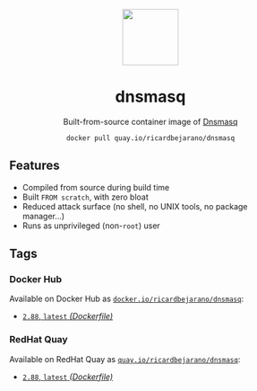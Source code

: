 <div align="center">
	<p><img src="https://emojipedia-us.s3.dualstack.us-west-1.amazonaws.com/thumbs/160/apple/325/diving-mask_1f93f.png" width="100px"></p>
	<h1>dnsmasq</h1>
	<p>Built-from-source container image of <a href="https://thekelleys.org.uk/dnsmasq/doc.html">Dnsmasq</a></p>
	<code>docker pull quay.io/ricardbejarano/dnsmasq</code>
</div>


## Features

* Compiled from source during build time
* Built `FROM scratch`, with zero bloat
* Reduced attack surface (no shell, no UNIX tools, no package manager...)
* Runs as unprivileged (non-`root`) user


## Tags

### Docker Hub

Available on Docker Hub as [`docker.io/ricardbejarano/dnsmasq`](https://hub.docker.com/r/ricardbejarano/dnsmasq):

- [`2.88`, `latest` *(Dockerfile)*](Dockerfile)

### RedHat Quay

Available on RedHat Quay as [`quay.io/ricardbejarano/dnsmasq`](https://quay.io/repository/ricardbejarano/dnsmasq):

- [`2.88`, `latest` *(Dockerfile)*](Dockerfile)
